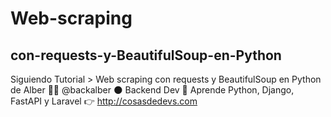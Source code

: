 # Web-scraping
## con-requests-y-BeautifulSoup-en-Python
Siguiendo Tutorial > Web scraping con requests y BeautifulSoup en Python
de Alber 👨‍💻 @backalber
🌑 Backend Dev 
🐍 Aprende Python, Django, FastAPI y Laravel 👉 http://cosasdedevs.com
